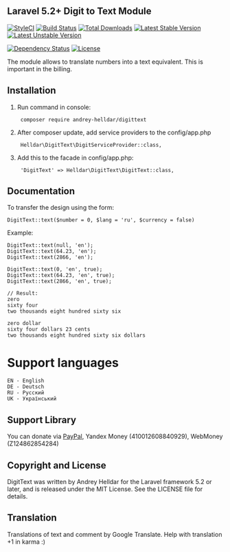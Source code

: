 ## Laravel 5.2+ Digit to Text Module

[![StyleCI](https://styleci.io/repos/45746985/shield)](https://styleci.io/repos/45746985)
[![Build Status](https://travis-ci.org/andrey-helldar/DigitText.svg?branch=master)](https://travis-ci.org/andrey-helldar/DigitText)
[![Total Downloads](https://poser.pugx.org/andrey-helldar/digittext/downloads)](https://packagist.org/packages/andrey-helldar/digittext)
[![Latest Stable Version](https://poser.pugx.org/andrey-helldar/digittext/v/stable)](https://packagist.org/packages/andrey-helldar/digittext)
[![Latest Unstable Version](https://poser.pugx.org/andrey-helldar/digittext/v/unstable)](https://packagist.org/packages/andrey-helldar/digittext)

[![Dependency Status](https://www.versioneye.com/php/andrey-helldar:digittext/dev-master/badge.svg)](https://www.versioneye.com/php/andrey-helldar:digittext/dev-master)
[![License](https://poser.pugx.org/andrey-helldar/digittext/license)](https://packagist.org/packages/andrey-helldar/digittext)

The module allows to translate numbers into a text equivalent. This is important in the billing.

## Installation

1. Run command in console:

        composer require andrey-helldar/digittext

2. After composer update, add service providers to the config/app.php

        Helldar\DigitText\DigitServiceProvider::class,

3. Add this to the facade in config/app.php:

        'DigitText' => Helldar\DigitText\DigitText::class,

## Documentation

To transfer the design using the form:

    DigitText::text($number = 0, $lang = 'ru', $currency = false)

Example:

    DigitText::text(null, 'en');
    DigitText::text(64.23, 'en');
    DigitText::text(2866, 'en');

    DigitText::text(0, 'en', true);
    DigitText::text(64.23, 'en', true);
    DigitText::text(2866, 'en', true);

    // Result:
    zero
    sixty four
    two thousands eight hundred sixty six

    zero dollar
    sixty four dollars 23 cents
    two thousands eight hundred sixty six dollars

# Support languages

    EN - English
    DE - Deutsch
    RU - Русский
    UK - Український


## Support Library

You can donate via [PayPal](https://www.paypal.com/cgi-bin/webscr?cmd=_s-xclick&hosted_button_id=94B8LCPAPJ5VG), Yandex Money (410012608840929), WebMoney (Z124862854284)

## Copyright and License

DigitText was written by Andrey Helldar for the Laravel framework 5.2 or later, and is released under the MIT License. See the LICENSE file for details.

## Translation

Translations of text and comment by Google Translate. Help with translation +1 in karma :)
